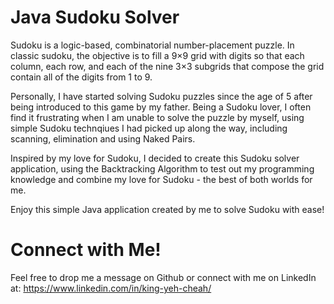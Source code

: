 # Java Sudoku Solver
Sudoku is a logic-based, combinatorial number-placement puzzle. In classic sudoku, the objective is to fill a 9×9 grid with digits so that each column, each row, and each of the nine 3×3 subgrids that compose the grid contain all of the digits from 1 to 9.

Personally, I have started solving Sudoku puzzles since the age of 5 after being introduced to this game by my father. Being a Sudoku lover, I often find it frustrating when I am unable to solve the puzzle by myself, using simple Sudoku technqiues I had picked up along the way, including scanning, elimination and using Naked Pairs.

Inspired by my love for Sudoku, I decided to create this Sudoku solver application, using the Backtracking Algorithm to test out my programming knowledge and combine my love for Sudoku - the best of both worlds for me.

Enjoy this simple Java application created by me to solve Sudoku with ease!



# Connect with Me!

Feel free to drop me a message on Github or connect with me on LinkedIn at: https://www.linkedin.com/in/king-yeh-cheah/
